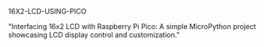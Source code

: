 16X2-LCD-USING-PICO

"Interfacing 16x2 LCD with Raspberry Pi Pico: A simple MicroPython project showcasing LCD display control and customization."

